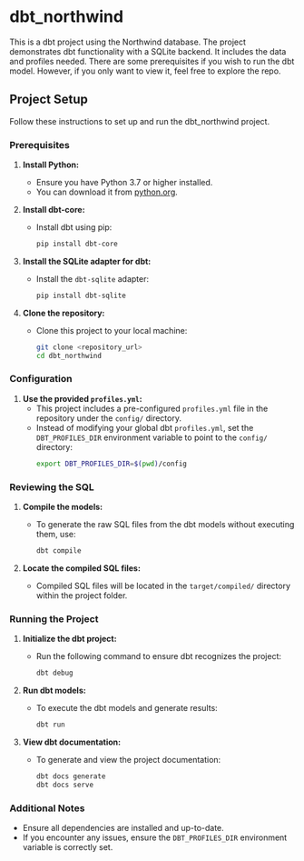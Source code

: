 # dbt_northwind

This is a dbt project using the Northwind database. The project demonstrates dbt functionality with a SQLite backend. It includes the data and profiles needed. There are some prerequisites if you wish to run the dbt model. However, if you only want to view it, feel free to explore the repo.

## Project Setup

Follow these instructions to set up and run the dbt_northwind project.

### Prerequisites

1. **Install Python:**
   - Ensure you have Python 3.7 or higher installed.
   - You can download it from [python.org](https://www.python.org/).

2. **Install dbt-core:**
   - Install dbt using pip:
     ```bash
     pip install dbt-core
     ```

3. **Install the SQLite adapter for dbt:**
   - Install the `dbt-sqlite` adapter:
     ```bash
     pip install dbt-sqlite
     ```

4. **Clone the repository:**
   - Clone this project to your local machine:
     ```bash
     git clone <repository_url>
     cd dbt_northwind
     ```

### Configuration

1. **Use the provided `profiles.yml`:**
   - This project includes a pre-configured `profiles.yml` file in the repository under the `config/` directory.
   - Instead of modifying your global dbt `profiles.yml`, set the `DBT_PROFILES_DIR` environment variable to point to the `config/` directory:
     ```bash
     export DBT_PROFILES_DIR=$(pwd)/config
     ```

### Reviewing the SQL

1. **Compile the models:**
   - To generate the raw SQL files from the dbt models without executing them, use:
     ```bash
     dbt compile
     ```

2. **Locate the compiled SQL files:**
   - Compiled SQL files will be located in the `target/compiled/` directory within the project folder.

### Running the Project

1. **Initialize the dbt project:**
   - Run the following command to ensure dbt recognizes the project:
     ```bash
     dbt debug
     ```

2. **Run dbt models:**
   - To execute the dbt models and generate results:
     ```bash
     dbt run
     ```

3. **View dbt documentation:**
   - To generate and view the project documentation:
     ```bash
     dbt docs generate
     dbt docs serve
     ```

### Additional Notes

- Ensure all dependencies are installed and up-to-date.
- If you encounter any issues, ensure the `DBT_PROFILES_DIR` environment variable is correctly set.
